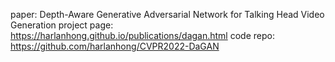 paper: Depth-Aware Generative Adversarial Network for Talking Head Video Generation
project page: https://harlanhong.github.io/publications/dagan.html
code repo: https://github.com/harlanhong/CVPR2022-DaGAN